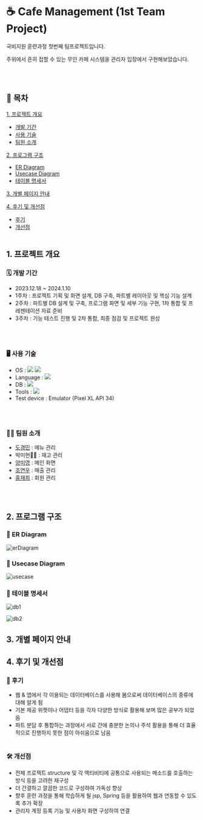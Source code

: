 # ☕ Cafe Management (1st Team Project)

국비지원 훈련과정 첫번째 팀프로젝트입니다.

주위에서 흔히 접할 수 있는 무인 카페 시스템을 관리자 입장에서 구현해보았습니다.

<br><br>

## 🔖 목차
[1. 프로젝트 개요](#-1.-프로젝트-개요)
   - [개발 기간](#-개발-기간)
   - [사용 기술](#-사용-기술)
   - [팀원 소개](#-팀원-소개)   

[2. 프로그램 구조](#-2.-프로그램-구조)
   - [ER Diagram](#-ER-Diagram)
   - [Usecase Diagram](#-Usecase-Diagram)
   - [테이블 명세서](#-테이블-명세서)

[3. 개별 페이지 안내](#-3.-개별-페이지-안내)

[4. 후기 및 개선점](#-4.-후기-및-개선점)
   - [후기](#-후기)
   - [개선점](#-개선점)
<br><br>

## 1. 프로젝트 개요
### 🗓 개발 기간
* 2023.12.18 ~ 2024.1.10
* 1주차 : 프로젝트 기획 및 화면 설계, DB 구축, 파트별 레이아웃 및 핵심 기능 설계
* 2주차 : 파트별 DB 설계 및 구축, 프로그램 화면 및 세부 기능 구현, 1차 통합 및 프레젠테이션 자료 준비
* 3주차 : 기능 테스트 진행 및 2차 통합, 최종 점검 및 프로젝트 완성

<br><br>

### 🖥 사용 기술
* OS : <img src="https://img.shields.io/badge/windows 11-0078D4?style=for-the-badge&logo=windows11&logoColor=white"> <img src="https://img.shields.io/badge/android-34A853?style=for-the-badge&logo=android&logoColor=white"> 
* Language : <img src="https://img.shields.io/badge/java-007396?style=for-the-badge&logo=java&logoColor=white">
* DB : <img src="https://img.shields.io/badge/sqlite-003B57?style=for-the-badge&logo=sqlite&logoColor=white">
* Tools : <img src="https://img.shields.io/badge/android studio-3DDC84?style=for-the-badge&logo=androidstudio&logoColor=white">
* Test device : Emulator (Pixel XL API 34)

<br><br>

### 👩‍💻 팀원 소개
* [도경민](https://github.com/mindyhere)
  : 메뉴 관리
* 박미현🙋‍♀️
  : 재고 관리
* [양미영](https://github.com/didaldud)
  : 메인 화면
* [조연우](https://github.com/yunuyununu)
  : 매출 관리
* [홍재희](https://github.com/jh91019)
  : 회원 관리
  
<br><br>

## 2. 프로그램 구조
### 🔹 ER Diagram
![erDiagram](https://github.com/Miihyunee/CafeManagement/assets/151993240/70e248d1-a79c-42d5-b056-0240cd307183)


### 🔹 Usecase Diagram
![usecase](https://github.com/Miihyunee/CafeManagement/assets/151993240/1e849b0f-62ef-4467-bc7a-94c518d0e8af)


### 🔹 테이블 명세서
![db1](https://github.com/Miihyunee/CafeManagement/assets/151993240/373a261c-d24b-4264-8c71-c2d554cfe69f)

![db2](https://github.com/Miihyunee/CafeManagement/assets/151993240/a6a195b3-b6b0-4425-83f8-0f33286c63ce)



## 3. 개별 페이지 안내



## 4. 후기 및 개선점
### 📝 후기
- 웹 & 앱에서 각 이용되는 데이터베이스를 사용해 봄으로써 데이터베이스의 종류에 대해 알게 됨
- 기본 제공 위젯이나 어댑터 등을 각자 다양한 방식로 활용해 보며 많은 공부가 되었음
- 파트 분담 후 통합하는 과정에서 서로 간에 충분한 논의나 주석 활용을 통해 더 효율적으로 진행하지 못한 점이 아쉬움으로 남음
<br><br>
### 🛠 개선점
- 전체 프로젝트 structure 및 각 액티비티에 공통으로 사용되는 메소드를 호출하는 방식 등을 고려한 재구성
- 더 간결하고 깔끔한 코드로 구성하여 가독성 향상 
- 향후 훈련 과정을 통해 학습하게 될 jsp, Spring 등을 활용하여 웹과 연동할 수 있도록 추가 확장
- 관리자 계정 등록 기능 및 사용자 화면 구성하여 연결
